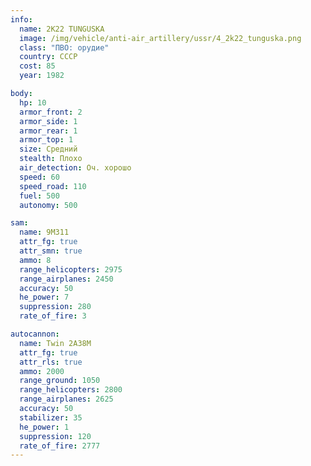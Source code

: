 ```yaml
---
info:
  name: 2K22 TUNGUSKA
  image: /img/vehicle/anti-air_artillery/ussr/4_2k22_tunguska.png
  class: "ПВО: орудие"
  country: СССР
  cost: 85
  year: 1982

body:
  hp: 10
  armor_front: 2
  armor_side: 1
  armor_rear: 1
  armor_top: 1
  size: Средний
  stealth: Плохо
  air_detection: Оч. хорошо
  speed: 60
  speed_road: 110
  fuel: 500
  autonomy: 500

sam:
  name: 9M311
  attr_fg: true
  attr_smn: true
  ammo: 8
  range_helicopters: 2975
  range_airplanes: 2450
  accuracy: 50
  he_power: 7
  suppression: 280
  rate_of_fire: 3

autocannon:
  name: Twin 2A38M
  attr_fg: true
  attr_rls: true
  ammo: 2000
  range_ground: 1050
  range_helicopters: 2800
  range_airplanes: 2625
  accuracy: 50
  stabilizer: 35
  he_power: 1
  suppression: 120
  rate_of_fire: 2777
---
```

